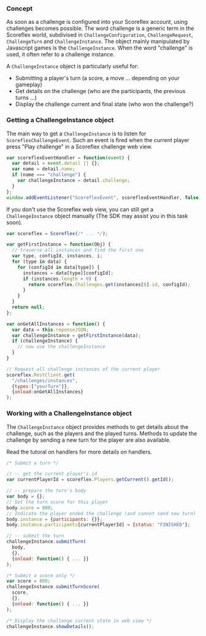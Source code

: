 ### Concept ###

As soon as a challenge is configured into your Scoreflex account, using 
challenges becomes possible. The word challenge is a generic term in the 
Scoreflex world, subdivised in `ChallengeConfiguration`, `ChallengeRequest`,
`ChallengeTurn` and `ChallengeInstance`. 
The object mainly manipulated by Javascript games is the `ChallengeInstance`.
When the word "challenge" is used, it often refer to a challenge instance.

A `ChallengeInstance` object is particularly useful for:
- Submitting a player's turn (a score, a move ... depending on your gameplay)
- Get details on the challenge (who are the participants, the previous turns ...)
- Display the challenge current and final state (who won the challenge?)

### Getting a ChallengeInstance object ###

The main way to get a `ChallengeInstance` is to listen for 
`ScoreflexChallengeEvent`. Such an event is fired when the current player
press "Play challenge" in a Scoreflex challenge web view.  

````javascript
var scoreflexEventHandler = function(event) {
  var detail = event.detail || {};
  var name = detail.name;
  if (name === "challenge") {
    var challengeInstance = detail.challenge;
  }
};
window.addEventListener("ScoreflexEvent", scoreflexEventHandler, false);
````

If you don't use the Scoreflex web view, you can still get a `ChallengeInstance`
object manually (The SDK may assist you in this task soon).

````javascript
var scoreflex = Scoreflex(/* ... */);

var getFirstInstance = function(Obj) {
  // traverse all instances and find the first one
  var type, configId, instances, i;
  for (type in data) {
    for (configId in data[type]) {
      instances = data[type][configId];
      if (instances.length > 0) {
        return scoreflex.Challenges.get(instances[0].id, configId);
      }
    }
  }
  return null;
};

var onGetAllInstances = function() {
  var data = this.reponseJSON;
  var challengeInstance = getFirstInstance(data);
  if (challengeInstance) {
    // now use the challengeInstance
  }
}

// Request all challenge instances of the current player
scoreflex.RestClient.get(
  "/challenges/instances",
  {types:["yourTurn"]},
  {onload:onGetAllInstances}
);
````

### Working with a ChallengeInstance object ###

The `ChallengeInstance` object provides methods to get details about the challenge, 
such as the players and the played turns. Methods to update the challenge by
sending a new turn for the player are also available.

Read the tutoral on handlers for more details on handlers.

````javascript
/* Submit a turn */

// -- get the current player's id
var currentPlayerId = scoreflex.Players.getCurrent().getId();

// -- prepare the turn's body
var body = {};
// Set the turn score for this player
body.score = 800;
// Indicate the player ended the challenge (and cannot send new turn)
body.instance = {participants: {}};
body.instance.participants[currentPlayerId] = {status: "FINISHED"};

// -- submit the turn
challengeInstance.submitTurn(
  body,
  {},
  {onload: function() { ... }}
);
````

````javascript
/* Submit a score only */
var score = 800;
challengeInstance.submitTurnScore(
  score,
  {},
  {onload: function() { ... }}
);
````

````javascript
/* Display the challenge current state in web view */
challengeInstance.showDetails();
````